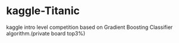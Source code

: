 # kaggle-Titanic
kaggle intro level competition based on Gradient Boosting Classifier algorithm.(private board top3%)
